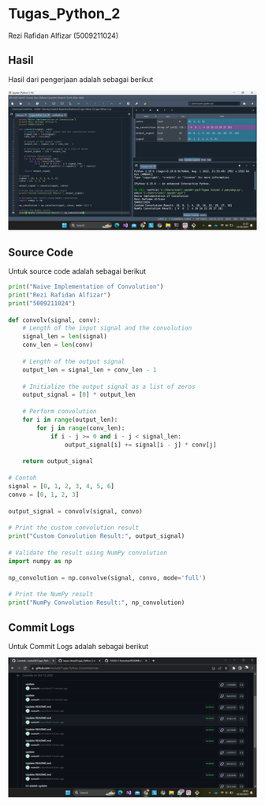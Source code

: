 # Tugas_Python_2

Rezi Rafidan Alfizar (5009211024)

## Hasil

Hasil dari pengerjaan adalah sebagai berikut

![image](Tugas_Python_2.png)


## Source Code

Untuk source code adalah sebagai berikut
```py
print("Naive Implementation of Convolution")
print("Rezi Rafidan Alfizar")
print("5009211024")

def convolv(signal, conv):
    # Length of the input signal and the convolution
    signal_len = len(signal)
    conv_len = len(conv)

    # Length of the output signal
    output_len = signal_len + conv_len - 1

    # Initialize the output signal as a list of zeros
    output_signal = [0] * output_len

    # Perform convolution
    for i in range(output_len):
        for j in range(conv_len):
            if i - j >= 0 and i - j < signal_len:
                output_signal[i] += signal[i - j] * conv[j]

    return output_signal

# Contoh
signal = [0, 1, 2, 3, 4, 5, 6]
convo = [0, 1, 2, 3]

output_signal = convolv(signal, convo)

# Print the custom convolution result
print("Custom Convolution Result:", output_signal)

# Validate the result using NumPy convolution
import numpy as np

np_convolution = np.convolve(signal, convo, mode='full')

# Print the NumPy result
print("NumPy Convolution Result:", np_convolution)
```

## Commit Logs
Untuk Commit Logs adalah sebagai berikut

![image](Commit_Logs.png)
